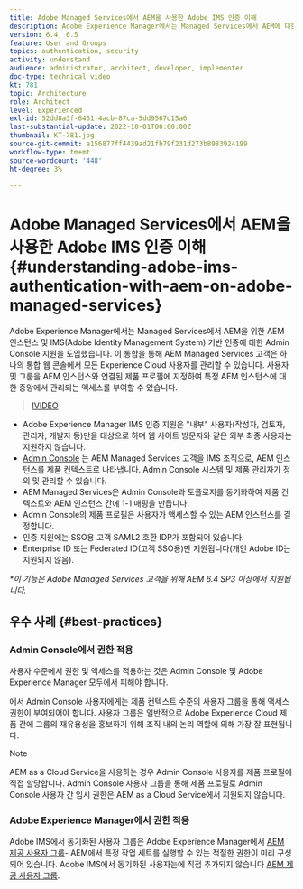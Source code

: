 ```yaml
---
title: Adobe Managed Services에서 AEM을 사용한 Adobe IMS 인증 이해
description: Adobe Experience Manager에서는 Managed Services에서 AEM에 대한 AEM 인스턴스 및 Adobe IMS(Identity Management System) 기반 인증에 대한 Admin Console 지원을 도입했습니다.   이 통합을 통해 AEM Managed Services 고객은 하나의 통합 웹 콘솔에서 모든 Experience Cloud 사용자를 관리할 수 있습니다. 사용자 및 그룹을 AEM 인스턴스와 연결된 제품 프로필에 지정하여 특정 AEM 인스턴스에 대한 중앙에서 관리되는 액세스를 부여할 수 있습니다.
version: 6.4, 6.5
feature: User and Groups
topics: authentication, security
activity: understand
audience: administrator, architect, developer, implementer
doc-type: technical video
kt: 781
topic: Architecture
role: Architect
level: Experienced
exl-id: 52dd8a3f-6461-4acb-87ca-5dd9567d15a6
last-substantial-update: 2022-10-01T00:00:00Z
thumbnail: KT-781.jpg
source-git-commit: a156877ff4439ad21fb79f231d273b8983924199
workflow-type: tm+mt
source-wordcount: '448'
ht-degree: 3%

---
```


# Adobe Managed Services에서 AEM을 사용한 Adobe IMS 인증 이해{#understanding-adobe-ims-authentication-with-aem-on-adobe-managed-services}

Adobe Experience Manager에서는 Managed Services에서 AEM을 위한 AEM 인스턴스 및 IMS(Adobe Identity Management System) 기반 인증에 대한 Admin Console 지원을 도입했습니다.   이 통합을 통해 AEM Managed Services 고객은 하나의 통합 웹 콘솔에서 모든 Experience Cloud 사용자를 관리할 수 있습니다. 사용자 및 그룹을 AEM 인스턴스와 연결된 제품 프로필에 지정하여 특정 AEM 인스턴스에 대한 중앙에서 관리되는 액세스를 부여할 수 있습니다.

>[!VIDEO](https://video.tv.adobe.com/v/26170?quality=12&learn=on)

* Adobe Experience Manager IMS 인증 지원은 &quot;내부&quot; 사용자(작성자, 검토자, 관리자, 개발자 등)만을 대상으로 하며 웹 사이트 방문자와 같은 외부 최종 사용자는 지원하지 않습니다.
* [Admin Console](https://adminconsole.adobe.com/) 는 AEM Managed Services 고객을 IMS 조직으로, AEM 인스턴스를 제품 컨텍스트로 나타냅니다. Admin Console 시스템 및 제품 관리자가 정의 및 관리할 수 있습니다.
* AEM Managed Services은 Admin Console과 토폴로지를 동기화하여 제품 컨텍스트와 AEM 인스턴스 간에 1-1 매핑을 만듭니다.
* Admin Console의 제품 프로필은 사용자가 액세스할 수 있는 AEM 인스턴스를 결정합니다.
* 인증 지원에는 SSO용 고객 SAML2 호환 IDP가 포함되어 있습니다.
* Enterprise ID 또는 Federated ID(고객 SSO용)만 지원됩니다(개인 Adobe ID는 지원되지 않음).

*&#42;이 기능은 Adobe Managed Services 고객을 위해 AEM 6.4 SP3 이상에서 지원됩니다.*

## 우수 사례 {#best-practices}

### Admin Console에서 권한 적용

사용자 수준에서 권한 및 액세스를 적용하는 것은 Admin Console 및 Adobe Experience Manager 모두에서 피해야 합니다.

에서 Admin Console 사용자에게는 제품 컨텍스트 수준의 사용자 그룹을 통해 액세스 권한이 부여되어야 합니다. 사용자 그룹은 일반적으로 Adobe Experience Cloud 제품 간에 그룹의 재유용성을 홍보하기 위해 조직 내의 논리 역할에 의해 가장 잘 표현됩니다.

>[!NOTE]
>
> AEM as a Cloud Service을 사용하는 경우 Admin Console 사용자를 제품 프로필에 직접 할당합니다. Admin Console 사용자 그룹을 통해 제품 프로필로 Admin Console 사용자 간 임시 권한은 AEM as a Cloud Service에서 지원되지 않습니다.

### Adobe Experience Manager에서 권한 적용

Adobe IMS에서 동기화된 사용자 그룹은 Adobe Experience Manager에서 [AEM 제공 사용자 그룹](https://experienceleague.adobe.com/docs/experience-manager-64/administering/security/security.html)- AEM에서 특정 작업 세트를 실행할 수 있는 적절한 권한이 미리 구성되어 있습니다. Adobe IMS에서 동기화된 사용자는에 직접 추가되지 않습니다 [AEM 제공 사용자 그룹](https://experienceleague.adobe.com/docs/experience-manager-64/administering/security/security.html).
